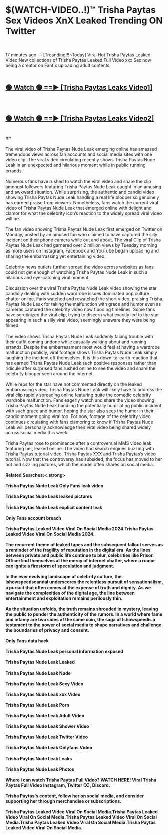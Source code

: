 # $(WATCH-VIDEO..!)™ Trisha Paytas Sex Videos XnX Leaked Trending ON Twitter<br>
<br>

17 minutes ago — [Treanding!!!~Today] Viral Hot Trisha Paytas Leaked Video New collections of Trisha Paytas Leaked Full Video xxx Sex now being a creator on Fanfix uploading adult contents.
<br>
 <br>

##  <a href="https://best2vid.blogspot.com?title=Trisha_Paytas">🟢 Watch 🟢 ==► [Trisha Paytas Leaks Video1]</a><br>
  <br>

##  <a href="https://best2vid.blogspot.com?title=Trisha_Paytas">🟢 Watch 🟢 ==► [Trisha Paytas Leaks Video2]</a><br>
  <br>
  ##
  <br>
  <br>
The viral video of Trisha Paytas Nude Leak emerging online has amassed tremendous views across fan accounts and social media sites with one video clip. The viral video circulating recently shows Trisha Paytas Nude Leak in an unexpected and hilarious moment while in public running errands.
<br><br>
Numerous fans have rushed to watch the viral video and share the clip amongst followers featuring Trisha Paytas Nude Leak caught in an amusing and awkward situation. While surprising, the authentic and candid video showing Trisha Paytas Nude Leak handling a real life blooper so genuinely has earned praise from viewers. Nonetheless, fans watch the current viral video of Trisha Paytas Nude Leak that emerged online with delight and clamor for what the celebrity icon’s reaction to the widely spread viral video will be.
<br><br>
The fan video showing Trisha Paytas Nude Leak first emerged on Twitter on Monday, posted by an amused fan who claimed to have captured the silly incident on their phone camera while out and about. The viral Clip of Trisha Paytas Nude Leak had garnered over 2 million views by Tuesday morning as more users on Instagram, Facebook and YouTube began uploading and sharing the embarrassing yet entertaining video.
<br><br>
Celebrity news outlets further spread the video across websites as fans could not get enough of watching Trisha Paytas Nude Leak in such a hilarious and eye-catching viral moment.
<br><br>
Discussion over the viral Trisha Paytas Nude Leak video showing the star candidly dealing with sudden wardrobe issues dominated pop culture chatter online. Fans watched and rewatched the short video, praising Trisha Paytas Nude Leak for taking the malfunction with grace and humor even as cameras captured the celebrity video now flooding timelines. Some fans have scrutinized the viral clip, trying to discern what exactly led to the star appearing in such a silly viral video, seemingly unaware they were being filmed.
<br><br>
The video shows Trisha Paytas Nude Leak suddenly facing trouble with their outfit coming undone while casually walking about and running errands. Despite the embarrassment most would feel at having a wardrobe malfunction publicly, viral footage shows Trisha Paytas Nude Leak simply laughing the incident off themselves. It is this down-to-earth reaction that has earned Trisha Paytas Nude Leak such positive responses rather than ridicule after surprised fans rushed online to see the video and share the celebrity blooper seen around the internet.
<br><br>
While reps for the star have not commented directly on the leaked embarrassing video, Trisha Paytas Nude Leak will likely have to address the viral clip rapidly spreading online featuring quite the comedic celebrity wardrobe malfunction. Fans eagerly watch and share the video showing Trisha Paytas Nude Leak handling the potentially humiliating public incident with such grace and humor, hoping the star also sees the humor in their candid moment going viral too. For now, footage of the celebrity video continues circulating with fans clamoring to know if Trisha Paytas Nude Leak will personally acknowledge their viral video being shared widely across social media this week.
<br><br>
Trisha Paytas rose to prominence after a controversial MMS video leak featuring her, leaked online. The video had search engines buzzing with Trisha Paytas tutorial video, Trisha Paytas XXX and Trisha Paytas’s video tutorial. Now that the controversy has subsided, the focus has moved to her hot and sizzling pictures, which the model often shares on social media.
<br><br>
<strong>Related Searches:<.strong>
<br><br>
Trisha Paytas Nude Leak Only Fans leak video
<br><br>
Trisha Paytas Nude Leak leaked pictures
<br><br>
Trisha Paytas Nude Leak explicit content leak
<br><br>
Only Fans account breach
<br><br>
Trisha Paytas Leaked Video Viral On Social Media 2024.Trisha Paytas Leaked Video Viral On Social Media 2024.
<br><br>
The recurrent theme of leaked tapes and the subsequent fallout serves as a reminder of the fragility of reputation in the digital era. As the lines between private and public life continue to blur, celebrities like Prison Officerfind themselves at the mercy of internet chatter, where a rumor can ignite a firestorm of speculation and judgment.
<br><br>
In the ever evolving landscape of celebrity culture, the Ishowspeedscandal underscores the relentless pursuit of sensationalism, a pursuit that often comes at the expense of truth and dignity. As we navigate the complexities of the digital age, the line between entertainment and exploitation remains perilously thin.
<br><br>
As the situation unfolds, the truth remains shrouded in mystery, leaving the public to ponder the authenticity of the rumors. In a world where fame and infamy are two sides of the same coin, the saga of Ishowspeedis a testament to the power of social media to shape narratives and challenge the boundaries of privacy and consent.
<br><br>
Only Fans data hack
<br><br>
Trisha Paytas Nude Leak personal information exposed
<br><br>
Trisha Paytas Nude Leak Leaked
<br><br>
Trisha Paytas Nude Leak Nude
<br><br>
Trisha Paytas Nude Leak Sexy Video
<br><br>
Trisha Paytas Nude Leak xxx Video
<br><br>
Trisha Paytas Nude Leak Porn
<br><br>
Trisha Paytas Nude Leak Adult Video
<br><br>
Trisha Paytas Nude Leak Shower Video
<br><br>
Trisha Paytas Nude Leak Twitter Video
<br><br>
Trisha Paytas Nude Leak Onlyfans Video
<br><br>
Trisha Paytas Nude Leak Leaks
<br><br>
Trisha Paytas Nude Leak Photos
<br><br>
Where i can watch Trisha Paytas Full Video? WATCH HERE! Viral Trisha Paytas Full Video Instagram, Twitter (X), Discord.
<br><br>
Trisha Paytas's content, follow her on social media, and consider supporting her through merchandise or subscriptions.
<br><br>
Trisha Paytas Leaked Video Viral On Social Media.Trisha Paytas Leaked Video Viral On Social Media.Trisha Paytas Leaked Video Viral On Social Media.Trisha Paytas Leaked Video Viral On Social Media.Trisha Paytas Leaked Video Viral On Social Media.